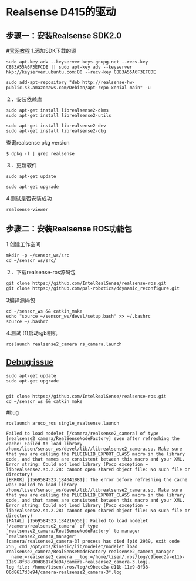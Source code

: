 # Realsense D415的驱动
## 步骤一：安装Realsense SDK2.0 
#[官网教程](https://github.com/IntelRealSense/librealsense/blob/master/doc/distribution_linux.md#installing-the-packages) 
1.添加SDK下载的源
```
sudo apt-key adv --keyserver keys.gnupg.net --recv-key C8B3A55A6F3EFCDE || sudo apt-key adv --keyserver hkp://keyserver.ubuntu.com:80 --recv-key C8B3A55A6F3EFCDE

sudo add-apt-repository "deb http://realsense-hw-public.s3.amazonaws.com/Debian/apt-repo xenial main" -u
```
２．安装依赖库
```
sudo apt-get install librealsense2-dkms
sudo apt-get install librealsense2-utils

sudo apt-get install librealsense2-dev
sudo apt-get install librealsense2-dbg
```
查询realsense pkg version
```
$ dpkg -l | grep realsense
```
３．更新软件
```
sudo apt-get update

sudo apt-get upgrade
```
4.测试是否安装成功
```
realsense-viewer
```


## 步骤二：安装Realsense ROS功能包
1.创建工作空间
```
mkdir -p ~/sensor_ws/src
cd ~/sensor_ws/src/
```
２．下载realsense-ros源码包
```
git clone https://github.com/IntelRealSense/realsense-ros.git
git clone https://github.com/pal-robotics/ddynamic_reconfigure.git
```
3编译源码包
```
cd ~/sensor_ws && catkin_make
echo "source ~/sensor_ws/devel/setup.bash" >> ~/.bashrc
source ~/.bashrc
```
4.测试 (1)启动rgb相机
```
roslaunch realsense2_camera rs_camera.launch
```
## [Debug:issue](https://github.com/IntelRealSense/librealsense/issues?utf8=%E2%9C%93&q=Frame+metadata+isn%27t+available%EF%BC%81)

```
sudo apt-get update
sudo apt-get upgrade
```
```

git clone https://github.com/IntelRealSense/realsense-ros.git
cd ~/sensor_ws && catkin_make
```
#bug
```
roslaunch aruco_ros single_realsense.launch
```
```
Failed to load nodelet [/camera/realsense2_camera] of type [realsense2_camera/RealSenseNodeFactory] even after refreshing the cache: Failed to load library /home/lisen/sensor_ws/devel/lib//librealsense2_camera.so. Make sure that you are calling the PLUGINLIB_EXPORT_CLASS macro in the library code, and that names are consistent between this macro and your XML. Error string: Could not load library (Poco exception = librealsense2.so.2.28: cannot open shared object file: No such file or directory)
[ERROR] [1569584523.184041881]: The error before refreshing the cache was: Failed to load library /home/lisen/sensor_ws/devel/lib//librealsense2_camera.so. Make sure that you are calling the PLUGINLIB_EXPORT_CLASS macro in the library code, and that names are consistent between this macro and your XML. Error string: Could not load library (Poco exception = librealsense2.so.2.28: cannot open shared object file: No such file or directory)
[FATAL] [1569584523.184216556]: Failed to load nodelet '/camera/realsense2_camera` of type `realsense2_camera/RealSenseNodeFactory` to manager `realsense2_camera_manager'
[camera/realsense2_camera-3] process has died [pid 2939, exit code 255, cmd /opt/ros/kinetic/lib/nodelet/nodelet load realsense2_camera/RealSenseNodeFactory realsense2_camera_manager __name:=realsense2_camera __log:=/home/lisen/.ros/log/c9beec2a-e11b-11e9-8f38-00d8617d3e94/camera-realsense2_camera-3.log].
log file: /home/lisen/.ros/log/c9beec2a-e11b-11e9-8f38-00d8617d3e94/camera-realsense2_camera-3*.log
```


